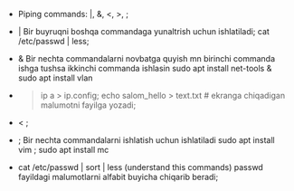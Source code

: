  - Piping commands:
 |, &, <, >, ;

 - | Bir buyruqni boshqa commandaga yunaltrish uchun ishlatiladi; cat /etc/passwd | less;

 - & Bir nechta commandalarni novbatga quyish mn birinchi commanda ishga tushsa ikkinchi commanda ishlasin sudo apt install net-tools & sudo apt install vlan

 - >  ip a > ip.config; echo salom_hello > text.txt # ekranga chiqadigan malumotni fayilga yozadi;

 - < ;

 - ; Bir nechta commandalarni ishlatish uchun ishlatiladi sudo apt install vim ; sudo apt install mc

 - cat /etc/passwd | sort | less (understand this commands)
 passwd fayildagi malumotlarni alfabit buyicha chiqarib beradi;